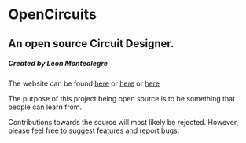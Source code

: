 # OpenCircuits
## An open source Circuit Designer.
##### Created by Leon Montealegre


The website can be found
[here](http://www.opencircuits.io)
or
[here](http://www.opencircuit.design)
or
[here](http://www.opencircuitry.com)

The purpose of this project being open source is to be something that people can learn from.

Contributions towards the source will most likely be rejected. However, please feel free to suggest features and report bugs.
